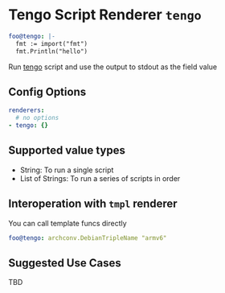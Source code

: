 # Tengo Script Renderer `tengo`

```yaml
foo@tengo: |-
  fmt := import("fmt")
  fmt.Println("hello")
```

Run [tengo](https://github.com/d5/tengo) script and use the output to stdout as the field value

## Config Options

```yaml
renderers:
  # no options
- tengo: {}
```

## Supported value types

- String: To run a single script
- List of Strings: To run a series of scripts in order

## Interoperation with `tmpl` renderer

You can call template funcs directly

```yaml
foo@tengo: archconv.DebianTripleName "armv6"
```

## Suggested Use Cases

TBD
